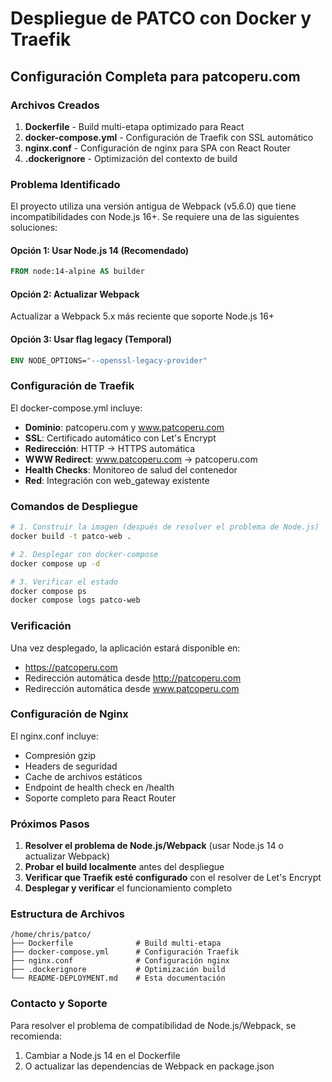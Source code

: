 # Despliegue de PATCO con Docker y Traefik

## Configuración Completa para patcoperu.com

### Archivos Creados

1. **Dockerfile** - Build multi-etapa optimizado para React
2. **docker-compose.yml** - Configuración de Traefik con SSL automático
3. **nginx.conf** - Configuración de nginx para SPA con React Router
4. **.dockerignore** - Optimización del contexto de build

### Problema Identificado

El proyecto utiliza una versión antigua de Webpack (v5.6.0) que tiene incompatibilidades con Node.js 16+. Se requiere una de las siguientes soluciones:

#### Opción 1: Usar Node.js 14 (Recomendado)
```dockerfile
FROM node:14-alpine AS builder
```

#### Opción 2: Actualizar Webpack
Actualizar a Webpack 5.x más reciente que soporte Node.js 16+

#### Opción 3: Usar flag legacy (Temporal)
```dockerfile
ENV NODE_OPTIONS="--openssl-legacy-provider"
```

### Configuración de Traefik

El docker-compose.yml incluye:

- **Dominio**: patcoperu.com y www.patcoperu.com
- **SSL**: Certificado automático con Let's Encrypt
- **Redirección**: HTTP → HTTPS automática
- **WWW Redirect**: www.patcoperu.com → patcoperu.com
- **Health Checks**: Monitoreo de salud del contenedor
- **Red**: Integración con web_gateway existente

### Comandos de Despliegue

```bash
# 1. Construir la imagen (después de resolver el problema de Node.js)
docker build -t patco-web .

# 2. Desplegar con docker-compose
docker compose up -d

# 3. Verificar el estado
docker compose ps
docker compose logs patco-web
```

### Verificación

Una vez desplegado, la aplicación estará disponible en:
- https://patcoperu.com
- Redirección automática desde http://patcoperu.com
- Redirección automática desde www.patcoperu.com

### Configuración de Nginx

El nginx.conf incluye:
- Compresión gzip
- Headers de seguridad
- Cache de archivos estáticos
- Endpoint de health check en /health
- Soporte completo para React Router

### Próximos Pasos

1. **Resolver el problema de Node.js/Webpack** (usar Node.js 14 o actualizar Webpack)
2. **Probar el build localmente** antes del despliegue
3. **Verificar que Traefik esté configurado** con el resolver de Let's Encrypt
4. **Desplegar y verificar** el funcionamiento completo

### Estructura de Archivos

```
/home/chris/patco/
├── Dockerfile              # Build multi-etapa
├── docker-compose.yml      # Configuración Traefik
├── nginx.conf              # Configuración nginx
├── .dockerignore           # Optimización build
└── README-DEPLOYMENT.md    # Esta documentación
```

### Contacto y Soporte

Para resolver el problema de compatibilidad de Node.js/Webpack, se recomienda:
1. Cambiar a Node.js 14 en el Dockerfile
2. O actualizar las dependencias de Webpack en package.json
